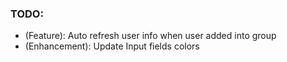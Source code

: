 ### TODO:

- (Feature): Auto refresh user info when user added into group
- (Enhancement): Update Input fields colors
